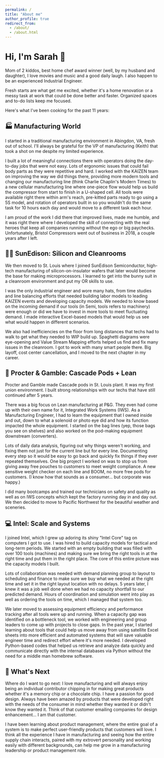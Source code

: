 ```yaml
---
permalink: /
title: "About me"
author_profile: true
redirect_from: 
  - /about/
  - /about.html
---
```


# Hi, I'm Sarah 👋

Mom of 2 kiddos, best home chef award winner (well, by my husband and daughter), I love movies and music and a good daily laugh. I also happen to be an experienced Industrial Engineer.

Fresh starts are what get me excited, whether it's a home renovation or a messy task at work that could be done better and faster. Organized spaces and to-do lists keep me focused.

Here's what I've been cooking for the past 11 years:

## 🏭 Manufacturing World

I started in a traditional manufacturing environment in Abingdon, VA, fresh out of school. I'll always be grateful for the VP of manufacturing (Keith) that took a shot on me despite my limited experience.

I built a lot of meaningful connections there with operators doing the day-to-day jobs that were not easy. Lots of ergonomic issues that could fail body parts as they were repetitive and hard. I worked with the KAIZEN team on improving the way we did things there, providing more modern tools and changing our manufacturing line (think Charlie Chaplin's Modern Times) to a new cellular manufacturing line where one-piece flow would help us build the compressor from start to finish in a U-shaped cell. All tools were available right there within arm's reach, pre-kitted parts ready to go using a 5S model, and rotation of operators built in so you wouldn't do the same task for 10 hours each day and would move to a different task each hour.

I am proud of the work I did there that improved lives, made me humble, and it was right there where I developed the skill of connecting with the real heroes that keep all companies running without the ego or big paychecks. Unfortunately, Bristol Compressors went out of business in 2018, a couple years after I left.

## 👩‍🔬 SunEdison: Silicon and Cleanrooms

We then moved to St. Louis where I joined SunEdison Semiconductor, high-tech manufacturing of silicon-on-insulator wafers that later would become the base for making microprocessors. I learned to get into the bunny suit in a cleanroom environment and put my OR skills to use.

I was the only industrial engineer and wore many hats, from time studies and line balancing efforts that needed building labor models to leading KAIZEN events and developing capacity models. We needed to know based on the incoming demand if our tools (in Semi, tools refers to machinery) were enough or did we have to invest in more tools to meet fluctuating demand. I made interactive Excel-based models that would help us see what would happen in different scenarios.

We also had inefficiencies on the floor from long distances that techs had to walk to get what they needed to WIP build up. Spaghetti diagrams were eye-opening and Value Stream Mapping efforts helped us find and fix many issues in the cleanroom. I got to work with many smart people there. Big layoff, cost center cancellation, and I moved to the next chapter in my career.

## 🧼 Procter & Gamble: Cascade Pods + Lean

Procter and Gamble made Cascade pods in St. Louis plant. It was my first union environment. I built strong relationships with our techs that have still continued after 5 years.

There was a big focus on Lean manufacturing at P&G. They even had come up with their own name for it, Integrated Work Systems (IWS). As a Manufacturing Engineer, I had to learn the equipment that I owned inside and out, down to what a solenoid or photo eye did and how its function impacted the whole equipment. I started on the bag lines (yep, those bags you see on shelves) and also worked on the pod-making equipment downstream (converters).

Lots of daily data analysis, figuring out why things weren't working, and fixing them not just for the current line but for every line. Documenting every step so it would be easy to go back and quickly fix things if they ever repeated themselves. One big project I worked on was to stop us from giving away free pouches to customers to meet weight compliance. A new sensitive weight checker on each line and BOOM, no more free pods for customers. (I know how that sounds as a consumer... but corporate was happy.)

I did many bootcamps and trained our technicians on safety and quality as well as on IWS concepts which kept the factory running day in and day out. We then decided to move to Pacific Northwest for the beautiful weather and sceneries.

## 💻 Intel: Scale and Systems

I joined Intel, which I grew up adoring its shiny "Intel Core" tag on computers I got to use. I was hired to build capacity models for tactical and long-term periods. We started with an empty building that was filled with over 100 tools (machines) and making sure we bring the right tools in at the right time and put them in the right place. The core of this entire picture was the capacity models I built.

Lots of collaboration was needed with demand planning group to layout to scheduling and finance to make sure we buy what we needed at the right time and set it in the right layout location with no delays. 5 years later, I knew it was a job well done when we had no capacity shortfall to our predicted demand. Hours of coordination and simulation went into play as well as ordering the tools on time, which I managed that system too.

We later moved to assessing equipment efficiency and performance tracking after all tools were up and running. When a capacity gap was identified on a bottleneck tool, we worked with engineering and group leaders to come up with projects to close gaps. In the past year, I started learning about tools that could help us move away from using satellite Excel sheets into more efficient and automated systems that will save valuable engineer time and redirect effort where it's more needed. I developed Python-based codes that helped us retrieve and analyze data quickly and communicate directly with the internal databases via Python without the need for a middle man homebrew software.

## 🚀 What's Next

Where do I want to go next: I love manufacturing and will always enjoy being an individual contributor chipping in for making great products whether it's a memory chip or a chocolate chip. I have a passion for good design. Always have been amazed by products that were developed right with the needs of the consumer in mind whether they wanted it or didn't know they wanted it. Think of that customer emailing companies for design enhancement... I am that customer.

I have been learning about product management, where the entire goal of a system is to make perfect user-friendly products that customers will love. I think all the experience I have in manufacturing and seeing how the entire supply chain interacts, paired with my extrovert personality and working easily with different backgrounds, can help me grow in a manufacturing leadership or product management role.